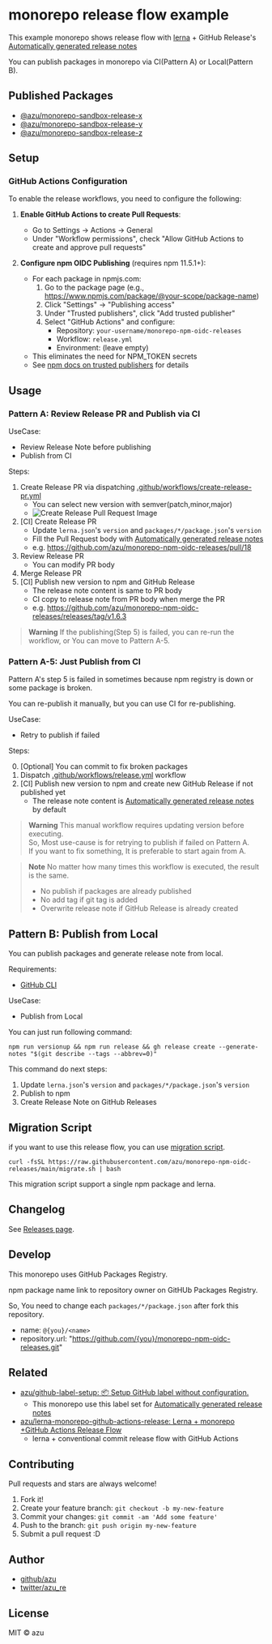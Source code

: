 # monorepo release flow example

This example monorepo shows release flow with [lerna](https://github.com/lerna/lerna) + GitHub Release's [Automatically generated release notes](https://docs.github.com/en/repositories/releasing-projects-on-github/automatically-generated-release-notes)

You can publish packages in monorepo via CI(Pattern A) or Local(Pattern B).

## Published Packages

- [@azu/monorepo-sandbox-release-x](https://www.npmjs.com/package/@azu/monorepo-sandbox-release-x)
- [@azu/monorepo-sandbox-release-y](https://www.npmjs.com/package/@azu/monorepo-sandbox-release-y)
- [@azu/monorepo-sandbox-release-z](https://www.npmjs.com/package/@azu/monorepo-sandbox-release-z)

## Setup

### GitHub Actions Configuration

To enable the release workflows, you need to configure the following:

1. **Enable GitHub Actions to create Pull Requests**:
   - Go to Settings → Actions → General
   - Under "Workflow permissions", check "Allow GitHub Actions to create and approve pull requests"

2. **Configure npm OIDC Publishing** (requires npm 11.5.1+):
   - For each package in npmjs.com:
     1. Go to the package page (e.g., https://www.npmjs.com/package/@your-scope/package-name)
     2. Click "Settings" → "Publishing access"
     3. Under "Trusted publishers", click "Add trusted publisher"
     4. Select "GitHub Actions" and configure:
        - Repository: `your-username/monorepo-npm-oidc-releases`
        - Workflow: `release.yml`
        - Environment: (leave empty)
   - This eliminates the need for NPM_TOKEN secrets
   - See [npm docs on trusted publishers](https://docs.npmjs.com/trusted-publishers) for details

## Usage

### Pattern A: Review Release PR and Publish via CI

UseCase:

- Review Release Note before publishing
- Publish from CI

Steps:

1. Create Release PR via dispatching [.github/workflows/create-release-pr.yml](https://github.com/azu/monorepo-npm-oidc-releases/actions/workflows/create-release-pr.yml)
   - You can select new version with semver(patch,minor,major)
   - ![Create Release Pull Request Image](./create-release-pr.png)
2. [CI] Create Release PR
   - Update `lerna.json`'s `version` and `packages/*/package.json`'s `version`
   - Fill the Pull Request body with [Automatically generated release notes](https://docs.github.com/en/repositories/releasing-projects-on-github/automatically-generated-release-notes)
   - e.g. https://github.com/azu/monorepo-npm-oidc-releases/pull/18
3. Review Release PR
    - You can modify PR body
4. Merge Release PR
5. [CI] Publish new version to npm and GitHub Release
    - The release note content is same to PR body
    - CI copy to release note from PR body when merge the PR
    - e.g. https://github.com/azu/monorepo-npm-oidc-releases/releases/tag/v1.6.3

> **Warning**
> If the publishing(Step 5) is failed, you can re-run the workflow, or You can move to Pattern A-5.

### Pattern A-5: Just Publish from CI 

Pattern A's step 5 is failed in sometimes because npm registry is down or some package is broken.

You can re-publish it manually, but you can use CI for re-publishing.

UseCase:

- Retry to publish if failed

Steps:

0. [Optional] You can commit to fix broken packages
1. Dispatch [.github/workflows/release.yml](https://github.com/azu/monorepo-npm-oidc-releases/actions/workflows/release.yml) workflow
2. [CI] Publish new version to npm and create new GitHub Release if not published yet
   - The release note content is [Automatically generated release notes](https://docs.github.com/en/repositories/releasing-projects-on-github/automatically-generated-release-notes) by default

> **Warning**
> This manual workflow requires updating version before executing.  
> So, Most use-cause is for retrying to publish if failed on Pattern A.  
> If you want to fix something, It is preferable to start again from A.

> **Note**
> No matter how many times this workflow is executed, the result is the same.
> - No publish if packages are already published
> - No add tag if git tag is added
> - Overwrite release note if GitHub Release is already created

## Pattern B: Publish from Local

You can publish packages and generate release note from local.

Requirements:

- [GitHub CLI](https://cli.github.com/)

UseCase:

- Publish from Local

You can just run following command:

    npm run versionup && npm run release && gh release create --generate-notes "$(git describe --tags --abbrev=0)"

This command do next steps:

1. Update `lerna.json`'s `version` and `packages/*/package.json`'s `version`
2. Publish to npm
3. Create Release Note on GitHub Releases

## Migration Script

if you want to use this release flow, you can use [migration script](./migrate.sh).

    curl -fsSL https://raw.githubusercontent.com/azu/monorepo-npm-oidc-releases/main/migrate.sh | bash

This migration script support a single npm package and lerna.

## Changelog

See [Releases page](https://github.com/azu/monorepo-sandbox/releases).

## Develop

This monorepo uses GitHub Packages Registry.

npm package name link to repository owner on GitHUb Packages Registry.

So, You need to change each `packages/*/package.json` after fork this repository.

- name: `@{you}/<name>`
- repository.url: "https://github.com/{you}/monorepo-npm-oidc-releases.git"

## Related

- [azu/github-label-setup: 📦 Setup GitHub label without configuration.](https://github.com/azu/github-label-setup)
  - This monorepo use this label set for [Automatically generated release notes](https://docs.github.com/en/repositories/releasing-projects-on-github/automatically-generated-release-notes)
- [azu/lerna-monorepo-github-actions-release: Lerna + monorepo +GitHub Actions Release Flow](https://github.com/azu/lerna-monorepo-github-actions-release)
  - lerna + conventional commit release flow with GitHub Actions

## Contributing

Pull requests and stars are always welcome!

1. Fork it!
2. Create your feature branch: `git checkout -b my-new-feature`
3. Commit your changes: `git commit -am 'Add some feature'`
4. Push to the branch: `git push origin my-new-feature`
5. Submit a pull request :D

## Author

- [github/azu](https://github.com/azu)
- [twitter/azu_re](https://twitter.com/azu_re)

## License

MIT © azu
